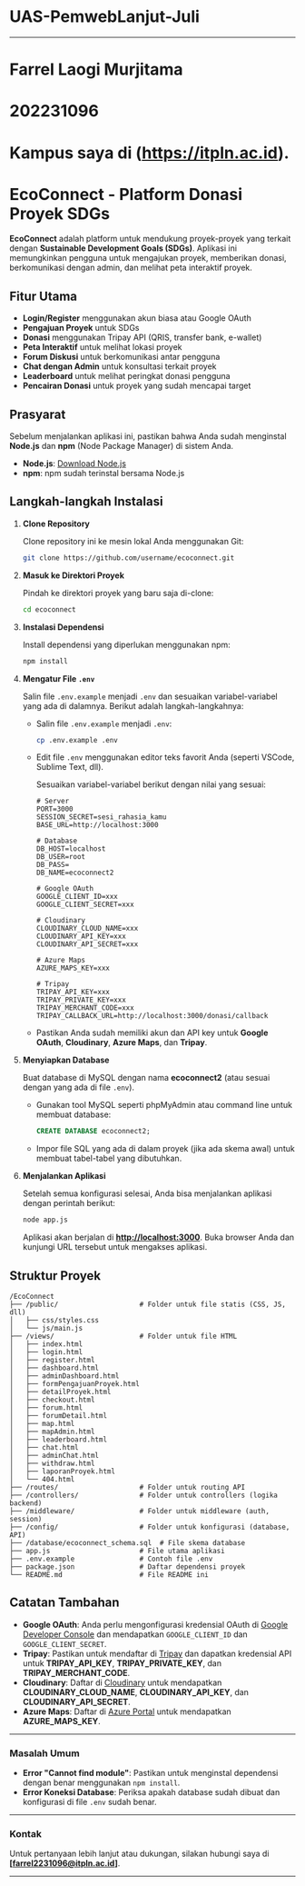 # UAS-PemwebLanjut-Juli

---
# Farrel Laogi Murjitama
# 202231096

# Kampus saya di **(https://itpln.ac.id)**.

# EcoConnect - Platform Donasi Proyek SDGs

**EcoConnect** adalah platform untuk mendukung proyek-proyek yang terkait dengan **Sustainable Development Goals (SDGs)**. Aplikasi ini memungkinkan pengguna untuk mengajukan proyek, memberikan donasi, berkomunikasi dengan admin, dan melihat peta interaktif proyek.

## **Fitur Utama**

* **Login/Register** menggunakan akun biasa atau Google OAuth
* **Pengajuan Proyek** untuk SDGs
* **Donasi** menggunakan Tripay API (QRIS, transfer bank, e-wallet)
* **Peta Interaktif** untuk melihat lokasi proyek
* **Forum Diskusi** untuk berkomunikasi antar pengguna
* **Chat dengan Admin** untuk konsultasi terkait proyek
* **Leaderboard** untuk melihat peringkat donasi pengguna
* **Pencairan Donasi** untuk proyek yang sudah mencapai target

## **Prasyarat**

Sebelum menjalankan aplikasi ini, pastikan bahwa Anda sudah menginstal **Node.js** dan **npm** (Node Package Manager) di sistem Anda.

* **Node.js**: [Download Node.js](https://nodejs.org/)
* **npm**: npm sudah terinstal bersama Node.js

## **Langkah-langkah Instalasi**

1. **Clone Repository**

   Clone repository ini ke mesin lokal Anda menggunakan Git:

   ```bash
   git clone https://github.com/username/ecoconnect.git
   ```

2. **Masuk ke Direktori Proyek**

   Pindah ke direktori proyek yang baru saja di-clone:

   ```bash
   cd ecoconnect
   ```

3. **Instalasi Dependensi**

   Install dependensi yang diperlukan menggunakan npm:

   ```bash
   npm install
   ```

4. **Mengatur File `.env`**

   Salin file `.env.example` menjadi `.env` dan sesuaikan variabel-variabel yang ada di dalamnya. Berikut adalah langkah-langkahnya:

   * Salin file `.env.example` menjadi `.env`:

     ```bash
     cp .env.example .env
     ```

   * Edit file `.env` menggunakan editor teks favorit Anda (seperti VSCode, Sublime Text, dll).

     Sesuaikan variabel-variabel berikut dengan nilai yang sesuai:

     ```
     # Server
     PORT=3000
     SESSION_SECRET=sesi_rahasia_kamu
     BASE_URL=http://localhost:3000

     # Database
     DB_HOST=localhost
     DB_USER=root
     DB_PASS=
     DB_NAME=ecoconnect2

     # Google OAuth
     GOOGLE_CLIENT_ID=xxx
     GOOGLE_CLIENT_SECRET=xxx

     # Cloudinary
     CLOUDINARY_CLOUD_NAME=xxx
     CLOUDINARY_API_KEY=xxx
     CLOUDINARY_API_SECRET=xxx

     # Azure Maps
     AZURE_MAPS_KEY=xxx

     # Tripay
     TRIPAY_API_KEY=xxx
     TRIPAY_PRIVATE_KEY=xxx
     TRIPAY_MERCHANT_CODE=xxx
     TRIPAY_CALLBACK_URL=http://localhost:3000/donasi/callback
     ```

   * Pastikan Anda sudah memiliki akun dan API key untuk **Google OAuth**, **Cloudinary**, **Azure Maps**, dan **Tripay**.

5. **Menyiapkan Database**

   Buat database di MySQL dengan nama **ecoconnect2** (atau sesuai dengan yang ada di file `.env`).

   * Gunakan tool MySQL seperti phpMyAdmin atau command line untuk membuat database:

     ```sql
     CREATE DATABASE ecoconnect2;
     ```

   * Impor file SQL yang ada di dalam proyek (jika ada skema awal) untuk membuat tabel-tabel yang dibutuhkan.

6. **Menjalankan Aplikasi**

   Setelah semua konfigurasi selesai, Anda bisa menjalankan aplikasi dengan perintah berikut:

   ```bash
   node app.js
   ```

   Aplikasi akan berjalan di **[http://localhost:3000](http://localhost:3000)**. Buka browser Anda dan kunjungi URL tersebut untuk mengakses aplikasi.

## **Struktur Proyek**

```
/EcoConnect
├── /public/                    # Folder untuk file statis (CSS, JS, dll)
│   ├── css/styles.css
│   └── js/main.js
├── /views/                     # Folder untuk file HTML
│   ├── index.html
│   ├── login.html
│   ├── register.html
│   ├── dashboard.html
│   ├── adminDashboard.html
│   ├── formPengajuanProyek.html
│   ├── detailProyek.html
│   ├── checkout.html
│   ├── forum.html
│   ├── forumDetail.html
│   ├── map.html
│   ├── mapAdmin.html
│   ├── leaderboard.html
│   ├── chat.html
│   ├── adminChat.html
│   ├── withdraw.html
│   ├── laporanProyek.html
│   └── 404.html
├── /routes/                    # Folder untuk routing API
├── /controllers/               # Folder untuk controllers (logika backend)
├── /middleware/                # Folder untuk middleware (auth, session)
├── /config/                    # Folder untuk konfigurasi (database, API)
├── /database/ecoconnect_schema.sql  # File skema database
├── app.js                      # File utama aplikasi
├── .env.example                # Contoh file .env
├── package.json                # Daftar dependensi proyek
└── README.md                   # File README ini
```

## **Catatan Tambahan**

* **Google OAuth**: Anda perlu mengonfigurasi kredensial OAuth di [Google Developer Console](https://console.developers.google.com/) dan mendapatkan `GOOGLE_CLIENT_ID` dan `GOOGLE_CLIENT_SECRET`.
* **Tripay**: Pastikan untuk mendaftar di [Tripay](https://tripay.co.id/) dan dapatkan kredensial API untuk **TRIPAY\_API\_KEY**, **TRIPAY\_PRIVATE\_KEY**, dan **TRIPAY\_MERCHANT\_CODE**.
* **Cloudinary**: Daftar di [Cloudinary](https://cloudinary.com/) untuk mendapatkan **CLOUDINARY\_CLOUD\_NAME**, **CLOUDINARY\_API\_KEY**, dan **CLOUDINARY\_API\_SECRET**.
* **Azure Maps**: Daftar di [Azure Portal](https://portal.azure.com/) untuk mendapatkan **AZURE\_MAPS\_KEY**.

---

### **Masalah Umum**

* **Error "Cannot find module"**: Pastikan untuk menginstal dependensi dengan benar menggunakan `npm install`.
* **Error Koneksi Database**: Periksa apakah database sudah dibuat dan konfigurasi di file `.env` sudah benar.

---

### **Kontak**

Untuk pertanyaan lebih lanjut atau dukungan, silakan hubungi saya di **\[[farrel2231096@itpln.ac.id](mailto:farrel2231096_itpln_ac_id)]**.

---
